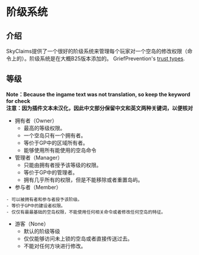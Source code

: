 # 阶级系统
<!--
    在GP里面终于有阶级管理了，你们这些屁民。屈服吧！
                           --来自被无数次熊掉空岛的狂躁的subtank
-->
## 介绍
SkyClaims提供了一个很好的阶级系统来管理每个玩家对一个空岛的修改权限（命令上的）。阶级系统是在大概B25版本添加的。
GriefPrevention's [trust types](https://github.com/MinecraftPortCentral/GriefPrevention/wiki/Trust-System).

## 等级
**Note：Because the ingame text was not translation, so keep the keyword for check**<br />
**注意：因为插件文本未汉化，因此中文部分保留中文和英文两种关键词，以便核对**
- 拥有者（Owner）
    - 最高的等级权限。
    - 一个空岛只有一个拥有者。
    - 等价于GP中的区域所有者。
    - 能够使用所有能使用的空岛命令
- 管理者（Manager）
    - 只能由拥有者授予该等级的权限。
    - 等价于GP中的管理者。
    - 拥有几乎所有的权限，但是不能移除或者重置岛屿。
- 参与者（Member）
<!--
苦力？希望不是苦力怕.   ←_← 第一次玩梗玩的这么一致。
coolie?hopely not a creeper.  ←_←  it is first time for playing joke so same.
-->
    - 可以被拥有者和参与者授予该阶级。
    - 等价于GP中的建设者权限。
    - 仅仅有最最基础的空岛权限，不能使用任何相关命令或者修改任何空岛的特征。
- 游客（None）
    - 默认的阶级等级
    - 仅仅能够访问未上锁的空岛或者直接传送过去。
    - 不能对任何方块进行修改。
